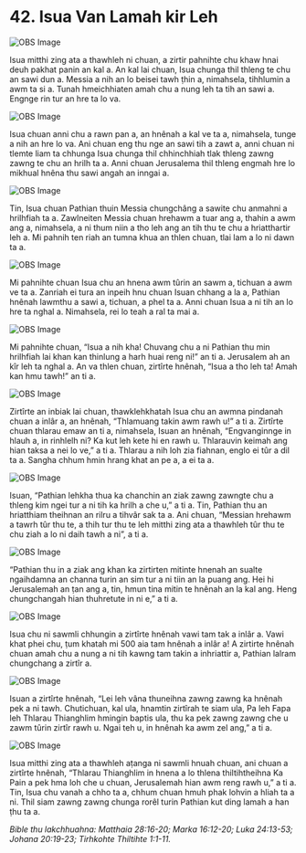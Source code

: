 # 42. Isua Van Lamah kir Leh #

![OBS Image](https://cdn.door43.org/obs/jpg/360px/obs-en-42-01.jpg)

Isua mitthi zing ata a thawhleh ni chuan, a zirtir pahnihte chu khaw hnai deuh pakhat panin an kal a. An kal lai chuan, Isua chunga thil thleng te chu an sawi dun a. Messia a nih an lo beisei tawh ṭhin a, nimahsela, tihhlumin a awm ta si a. Tunah hmeichhiaten amah chu a nung leh ta tih an sawi a. Engnge rin tur an hre ta lo va.

![OBS Image](https://cdn.door43.org/obs/jpg/360px/obs-en-42-02.jpg)

Isua chuan anni chu a rawn pan a, an hnênah a kal ve ta a, nimahsela, tunge a nih an hre lo va. Ani chuan eng thu nge an sawi tih a zawt a, anni chuan ni tlemte liam ta chhunga Isua chunga thil chhinchhiah tlak thleng zawng zawng te chu an hrilh ta a. Anni chuan Jerusalema thil thleng engmah hre lo mikhual hnêna thu sawi angah an inngai a.

![OBS Image](https://cdn.door43.org/obs/jpg/360px/obs-en-42-03.jpg)

Tin, Isua chuan Pathian thuin Messia chungchâng a sawite chu anmahni a hrilhfiah ta a. Zawlneiten Messia chuan hrehawm a tuar ang a, thahin a awm ang a, nimahsela, a ni thum niin a tho leh ang an tih thu te chu a hriatthartir leh a. Mi pahnih ten riah an tumna khua an thlen chuan, tlai lam a lo ni dawn ta a.

![OBS Image](https://cdn.door43.org/obs/jpg/360px/obs-en-42-04.jpg)

Mi pahnihte chuan Isua chu an hnena awm tûrin an sawm a, tichuan a awm ve ta a. Zanriah ei tura an inpeih hnu chuan Isuan chhang a la a, Pathian hnênah lawmthu a sawi a, tichuan, a phel ta a. Anni chuan Isua a ni tih an lo hre ta nghal a. Nimahsela, rei lo teah a ral ta mai a.

![OBS Image](https://cdn.door43.org/obs/jpg/360px/obs-en-42-05.jpg)

Mi pahnihte chuan, “Isua a nih kha! Chuvang chu a ni Pathian thu min hrilhfiah lai khan kan thinlung a harh huai reng ni!” an ti a. Jerusalem ah an kîr leh ta nghal a. An va thlen chuan, zirtîrte hnênah, “Isua a tho leh ta! Amah kan hmu tawh!” an ti a.

![OBS Image](https://cdn.door43.org/obs/jpg/360px/obs-en-42-06.jpg)

Zirtîrte an inbiak lai chuan, thawklehkhatah Isua chu an awmna pindanah chuan a inlâr a, an hnênah, “Thlamuang takin awm rawh u!” a ti a. Zirtîrte chuan thlarau emaw an ti a, nimahsela, Isuan an hnênah, “Engvanginnge in hlauh a, in rinhlelh ni? Ka kut leh kete hi en rawh u. Thlarauvin keimah ang hian taksa a nei lo ve,” a ti a. Thlarau a nih loh zia fiahnan, englo ei tûr a dil ta a. Sangha chhum hmin hrang khat an pe a, a ei ta a.

![OBS Image](https://cdn.door43.org/obs/jpg/360px/obs-en-42-07.jpg)

Isuan, “Pathian lehkha thua ka chanchin an ziak zawng zawngte chu a thleng kim ngei tur a ni tih ka hrilh a che u,” a ti a. Tin, Pathian thu an hriatthiam theihnan an rilru a tihvâr sak ta a. Ani chuan, “Messian hrehawm a tawrh tûr thu te, a thih tur thu te leh mitthi zing ata a thawhleh tûr thu te chu ziah a lo ni daih tawh a ni”, a ti a.

![OBS Image](https://cdn.door43.org/obs/jpg/360px/obs-en-42-08.jpg)

“Pathian thu in a ziak ang khan ka zirtirten mitinte hnenah an sualte ngaihdamna an channa turin an sim tur a ni tiin an la puang ang. Hei hi Jerusalemah an ṭan ang a, tin, hmun tina mitin te hnênah an la kal ang. Heng chungchangah hian thuhretute in ni e,” a ti a.

![OBS Image](https://cdn.door43.org/obs/jpg/360px/obs-en-42-09.jpg)

Isua chu ni sawmli chhungin a zirtîrte hnênah vawi tam tak a inlâr a. Vawi khat phei chu, ṭum khatah mi 500 aia tam hnênah a inlâr a! A zirtirte hnênah chuan amah chu a nung a ni tih kawng tam takin a inhriattir a, Pathian lalram chungchang a zirtîr a.

![OBS Image](https://cdn.door43.org/obs/jpg/360px/obs-en-42-10.jpg)

Isuan a zirtîrte hnênah, “Lei leh vâna thuneihna zawng zawng ka hnênah pek a ni tawh. Chutichuan, kal ula, hnamtin zirtîrah te siam ula, Pa leh Fapa leh Thlarau Thianghlim hmingin baptis ula, thu ka pek zawng zawng che u zawm tûrin zirtîr rawh u. Ngai teh u, in hnênah ka awm zel ang,” a ti a.

![OBS Image](https://cdn.door43.org/obs/jpg/360px/obs-en-42-11.jpg)

Isua mitthi zing ata a thawhleh aṭanga ni sawmli hnuah chuan, ani chuan a zirtîrte hnênah, “Thlarau Thianghlim in hnena a lo thlena thiltihtheihna Ka Pain a pek hma loh che u chuan, Jerusalemah hian awm reng rawh u,” a ti a. Tin, Isua chu vanah a chho ta a, chhum chuan hmuh phak lohvin a hliah ta a ni. Thil siam zawng zawng chunga rorêl turin Pathian kut ding lamah a han ṭhu ta a.

_Bible thu lakchhuahna: Matthaia 28:16-20; Marka 16:12-20; Luka 24:13-53; Johana 20:19-23; Tirhkohte Thiltihte 1:1-11._

